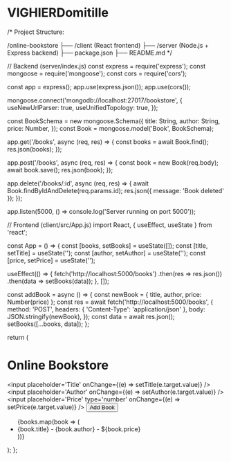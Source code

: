 # VIGHIERDomitille
/*
Project Structure:

/online-bookstore
  ├── /client (React frontend)
  ├── /server (Node.js + Express backend)
  ├── package.json
  ├── README.md
*/

// Backend (server/index.js)
const express = require('express');
const mongoose = require('mongoose');
const cors = require('cors');

const app = express();
app.use(express.json());
app.use(cors());

mongoose.connect('mongodb://localhost:27017/bookstore', {
  useNewUrlParser: true,
  useUnifiedTopology: true,
});

const BookSchema = new mongoose.Schema({
  title: String,
  author: String,
  price: Number,
});
const Book = mongoose.model('Book', BookSchema);

app.get('/books', async (req, res) => {
  const books = await Book.find();
  res.json(books);
});

app.post('/books', async (req, res) => {
  const book = new Book(req.body);
  await book.save();
  res.json(book);
});

app.delete('/books/:id', async (req, res) => {
  await Book.findByIdAndDelete(req.params.id);
  res.json({ message: 'Book deleted' });
});

app.listen(5000, () => console.log('Server running on port 5000'));

// Frontend (client/src/App.js)
import React, { useEffect, useState } from 'react';

const App = () => {
  const [books, setBooks] = useState([]);
  const [title, setTitle] = useState('');
  const [author, setAuthor] = useState('');
  const [price, setPrice] = useState('');

  useEffect(() => {
    fetch('http://localhost:5000/books')
      .then(res => res.json())
      .then(data => setBooks(data));
  }, []);

  const addBook = async () => {
    const newBook = { title, author, price: Number(price) };
    const res = await fetch('http://localhost:5000/books', {
      method: 'POST',
      headers: { 'Content-Type': 'application/json' },
      body: JSON.stringify(newBook),
    });
    const data = await res.json();
    setBooks([...books, data]);
  };

  return (
    <div>
      <h1>Online Bookstore</h1>
      <input placeholder='Title' onChange={(e) => setTitle(e.target.value)} />
      <input placeholder='Author' onChange={(e) => setAuthor(e.target.value)} />
      <input placeholder='Price' type='number' onChange={(e) => setPrice(e.target.value)} />
      <button onClick={addBook}>Add Book</button>
      <ul>
        {books.map(book => (
          <li key={book._id}>{book.title} - {book.author} - ${book.price}</li>
        ))}
      </ul>
    </div>
  );
};


 
